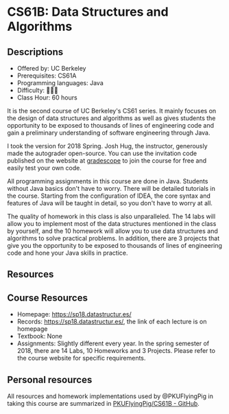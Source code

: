 # CS61B: Data Structures and Algorithms

## Descriptions

- Offered by: UC Berkeley
- Prerequisites: CS61A
- Programming languages: Java
- Difficulty: 🌟🌟🌟
- Class Hour: 60 hours

It is the second course of UC Berkeley's CS61 series. It mainly focuses on the design of data structures and algorithms as well as gives students the opportunity to be exposed to thousands of lines of engineering code and gain a preliminary understanding of software engineering through Java.

I took the version for 2018 Spring. Josh Hug, the instructor, generously made the autograder open-source. You can use the invitation code published on the website at [gradescope](https://gradescope.com/) to join the course for free and easily test your own code.

All programming assignments in this course are done in Java. Students without Java basics don't have to worry. There will be detailed tutorials in the course. Starting from the configuration of IDEA, the core syntax and features of Java will be taught in detail, so you don't have to worry at all.

The quality of homework in this class is also unparalleled. The 14 labs will allow you to implement most of the data structures mentioned in the class by yourself, and the 10 homework will allow you to use data structures and algorithms to solve practical problems.
In addition, there are 3 projects that give you the opportunity to be exposed to thousands of lines of engineering code and hone your Java skills in practice.

## Resources
## Course Resources

- Homepage: <https://sp18.datastructur.es/>
- Records: <https://sp18.datastructur.es/>, the link of each lecture is on homepage
- Textbook: None
- Assignments: Slightly different every year. In the spring semester of 2018, there are 14 Labs, 10 Homeworks and 3 Projects. Please refer to the course website for specific requirements.

## Personal resources

All resources and homework implementations used by @PKUFlyingPig in taking this course are summarized in [PKUFlyingPig/CS61B - GitHub](https://github.com/PKUFlyingPig/CS61B).
